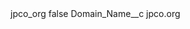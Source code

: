 <?xml version="1.0" encoding="UTF-8"?>
<CustomMetadata xmlns="http://soap.sforce.com/2006/04/metadata" xmlns:xsi="http://www.w3.org/2001/XMLSchema-instance" xmlns:xsd="http://www.w3.org/2001/XMLSchema">
    <label>jpco_org</label>
    <protected>false</protected>
    <values>
        <field>Domain_Name__c</field>
        <value xsi:type="xsd:string">jpco.org</value>
    </values>
</CustomMetadata>
